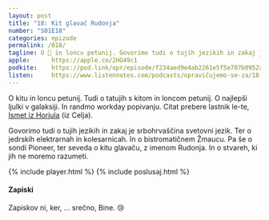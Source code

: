 ```yaml
---
layout: post
title: "18: Kit glavač Rudonja"
number: "S01E18"
categories: epizode
permalink: /018/
tagline: O 🐋 in loncu petunij. Govorimo tudi o tujih jezikih in zakaj je srbohrvaščina svetovni jezik. Ter o jedrskih elektrarnah in bistromatičnem Žmaucu. Citat prebere Ismet iz Horjula. 
apple:		https://apple.co/2HG49c1
podkite:	https://pod.link/opr/episode/f234aed9e4ab2261e5f5e707b0952a02
listen:		https://www.listennotes.com/podcasts/opravičujemo-se-za/18-kit-glavač-rudonja-9lf_tPGT8pF/embed/
---
```


O kitu in loncu petunij. Tudi o tatujih s kitom in loncom petunij. O najlepši ljulki v galaksiji. In randmo workday popivanju. Citat prebere lastnik le-te, [Ismet iz Horjula](https://twitter.com/IsmeTsHorjuLa/) (iz Celja). 

Govorimo tudi o tujih jezikih in zakaj je srbohrvaščina svetovni jezik. Ter o jedrskih elektrarnah in kolesarnicah. In o bistromatičnem Žmaucu. Pa še o sondi Pioneer, ter seveda o kitu glavaču, z imenom Rudonja. In o stvareh, ki jih ne moremo razumeti.

{% include player.html %}
{% include poslusaj.html %}

#### Zapiski

Zapiskov ni, ker, ... srečno, Bine. 😢
